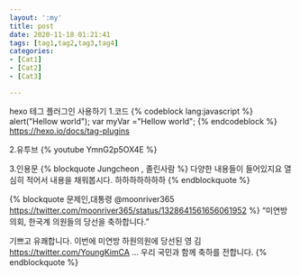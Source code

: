 ```yaml
---
layout: ':my'
title: post
date: 2020-11-18 01:21:41
tags: [tag1,tag2,tag3,tag4]
categories:
- [Cat1]
- [Cat2]
- [Cat3]

---
```

hexo 테그 플러그인 사용하기
1.코드
{% codeblock lang:javascript %}
 alert("Hellow world");
 var myVar ="Hellow world";
{% endcodeblock %}
https://hexo.io/docs/tag-plugins

2.유투브
{% youtube YmnG2p5OX4E %}

3.인용문
{% blockquote Jungcheon , 졸린사람 %}
다양한 내용들이 들어있지요 열심히 적어서 내용을 채워봅시다.
하하하하하하하
{% endblockquote %}

{% blockquote 문제인,대통령 @moonriver365
  https://twitter.com/moonriver365/status/1328641561656061952 %}
  “미연방의회,
한국계 의원들의 당선을 축하합니다.”

기쁘고 유쾌합니다.
이번에 미연방 하원의원에 당선된
영 김
https://twitter.com/YoungKimCA
...
우리 국민과 함께 축하를 전합니다.
{% endblockquote %}
